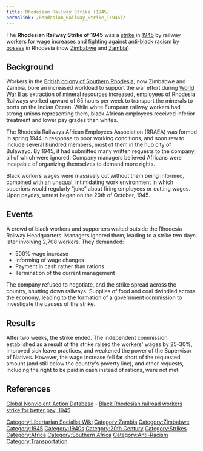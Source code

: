 ```yaml
---
title: Rhodesian Railway Strike (1945)
permalink: /Rhodesian_Railway_Strike_(1945)/
---
```


The **Rhodesian Railway Strike of 1945** was a
[strike](List_of_Strikes "wikilink") in
[1945](Timeline_of_Libertarian_Socialism_in_Southern_Africa "wikilink")
by railway workers for wage increases and fighting against [anti-black
racism](Anti-Racism "wikilink") by [bosses](Boss "wikilink") in Rhodesia
(now [Zimbabwe](Zimbabwe "wikilink") and [Zambia](Zambia "wikilink")).

## Background

Workers in the [British colony of Southern
Rhodesia](British_Empire "wikilink"), now Zimbabwe and Zambia, bore an
increased workload to support the war effort during [World War
II](World_War_II "wikilink") as extraction of mineral resources
increased, employees of Rhodesia Railways worked upward of 65 hours per
week to transport the minerals to ports on the Indian Ocean. While white
European railway workers had strong unions representing them, black
African employees received inferior treatment and lower pay grades than
whites.

The Rhodesia Railways African Employees Association (RRAEA) was formed
in spring 1944 in response to poor working conditions, and soon rew to
include several hundred members, most of them in the hub city of
Bulawayo. By 1945, it had submitted many written requests to the
company, all of which were ignored. Company managers believed Africans
were incapable of organizing themselves to demand more rights.

Black workers wages were massively cut without them being informed,
combined with an unequal, intimidating work environment in which
superiors would regularly “joke” about firing employees or cutting
wages. Upon payday, unrest began on the 20th of October, 1945.

## Events

A crowd of black workers and supporters waited outside the Rhodesia
Railway Headquarters. Managers ignored them, leading to a strike two
days later involving 2,708 workers. They demanded:

- 500% wage increase
- Informing of wage changes
- Payment in cash rather than rations
- Termination of the current management

The company refused to negotiate, and the strike spread across the
country, shutting down railways. Supplies of food and coal dwindled
across the economy, leading to the formation of a government commission
to investigate the causes of the strike.

## Results

After two weeks, the strike ended. The independent commission
established as a result of the strike raised the workers' wages by
25-30%, improved sick leave practices, and weakened the power of the
Supervisor of Natives. However, the wage increase fell far short of the
requested amount (and still below the country's poverty line), and other
requests, including the right to be paid in cash instead of rations,
were not met.

## References

[Global Nonviolent Action
Database](Global_Nonviolent_Action_Database "wikilink") - [Black
Rhodesian railroad workers strike for better pay,
1945](https://nvdatabase.swarthmore.edu/content/black-rhodesian-railroad-workers-strike-better-pay-1945)

[Category:Libertarian Socialist
Wiki](Category:Libertarian_Socialist_Wiki "wikilink")
[Category:Zambia](Category:Zambia "wikilink")
[Category:Zimbabwe](Category:Zimbabwe "wikilink")
[Category:1945](Category:1945 "wikilink")
[Category:1940s](Category:1940s "wikilink") [Category:20th
Century](Category:20th_Century "wikilink")
[Category:Strikes](Category:Strikes "wikilink")
[Category:Africa](Category:Africa "wikilink") [Category:Southern
Africa](Category:Southern_Africa "wikilink")
[Category:Anti-Racism](Category:Anti-Racism "wikilink")
[Category:Transportation](Category:Transportation "wikilink")